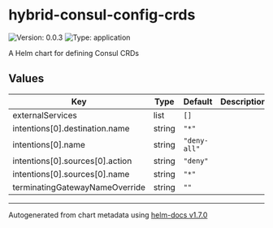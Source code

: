 # hybrid-consul-config-crds

![Version: 0.0.3](https://img.shields.io/badge/Version-0.0.3-informational?style=flat-square) ![Type: application](https://img.shields.io/badge/Type-application-informational?style=flat-square)

A Helm chart for defining Consul CRDs

## Values

| Key | Type | Default | Description |
|-----|------|---------|-------------|
| externalServices | list | `[]` |  |
| intentions[0].destination.name | string | `"*"` |  |
| intentions[0].name | string | `"deny-all"` |  |
| intentions[0].sources[0].action | string | `"deny"` |  |
| intentions[0].sources[0].name | string | `"*"` |  |
| terminatingGatewayNameOverride | string | `""` |  |

----------------------------------------------
Autogenerated from chart metadata using [helm-docs v1.7.0](https://github.com/norwoodj/helm-docs/releases/v1.7.0)
